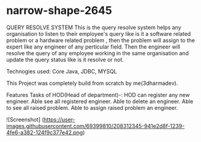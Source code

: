# narrow-shape-2645

QUERY RESOLVE SYSTEM
This is the query resolve system helps any organisation to listen to their employee's query like is it a software related problem or a hardware related problem , then the problem will assign to the expert like any engineer of any perticular field. Then the engineer will resolve the query of any employee working in the same organisation and update the query status like is it resolve or not.

  

Technogies used: Core Java, JDBC, MYSQL

This Project was completely build from scratch by me(3dharmadev).

 Features
    Tasks of HOD(Head of department)-: 
    HOD can register any new engineer.
    Able see all registered engineer. 
    Able to delete an engineer. 
    Able to see all raised problem. 
    Able to assign raised problem an engineer.
    
![Screenshot] (https://user-images.githubusercontent.com/69399810/208312345-941e2d8f-1239-4fe6-a382-124f9c377e42.png)
